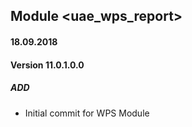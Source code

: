 ## Module <uae_wps_report>

#### 18.09.2018
#### Version 11.0.1.0.0
##### ADD
- Initial commit for WPS Module